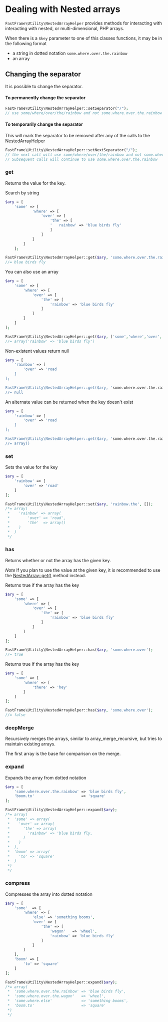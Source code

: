 # Dealing with Nested arrays

`FastFrame\Utility\NestedArrayHelper` provides methods for interacting with interacting with nested, or multi-dimensional, PHP arrays.

When there is a `$key` parameter to one of this classes functions, it may be in the following format

  * a string in dotted notation `some.where.over.the.rainbow`
  * an array

## Changing the separator

It is possible to change the separator.

#### To permanently change the separator
```php
FastFrame\Utility\NestedArrayHelper::setSeparator("/");
// use some/where/over/the/rainbow and not some.where.over.the.rainbow
```

#### To temporarily change the separator

This will mark the separator to be removed after any of the calls to the NestedArrayHelper

```php
FastFrame\Utility\NestedArrayHelper::setNextSeparator("/");
// the next call will use some/where/over/the/rainbow and not some.where.over.the.rainbow
// Subsequent calls will continue to use some.where.over.the.rainbow
```


### get

Returns the value for the key.

Search by string
```php
$ary = [
    'some' => [
            'where' => [
                'over' => [
                    'the' => [
                    '   rainbow' => 'blue birds fly'
                    ]
                ]
            ]
        ]
    ];

FastFrame\Utility\NestedArrayHelper::get($ary, 'some.where.over.the.rainbow');
//= blue birds fly
```

You can also use an array
```php
$ary = [
    'some' => [
        'where' => [
            'over' => [
                'the' => [
                    'rainbow' => 'blue birds fly'
                ]
            ]
        ]
    ]
];

FastFrame\Utility\NestedArrayHelper::get($ary, ['some','where','over','the']);
//= array('rainbow' => 'blue birds fly')
```

Non-existent values return null
```php
$ary = [
    'rainbow' => [
        'over' => 'road
    ]
];

FastFrame\Utility\NestedArrayHelper::get($ary, 'some.where.over.the.rainbow');
//= null
```

An alternate value can be returned when the key doesn't exist
```php
$ary = [
    'rainbow' => [
        'over' => 'road
    ]
];

FastFrame\Utility\NestedArrayHelper::get($ary, 'some.where.over.the.rainbow', []);
//= array()
```

### set

Sets the value for the key

```php
$ary = [
    'rainbow' => [
        'over' => 'road'
    ]
];

FastFrame\Utility\NestedArrayHelper::set($ary, 'rainbow.the', []);
/*= array(
 *    'rainbow' => array(
 *        'over' => 'road',
 *        'the'  => array()
 *    )
 *  )
 */
```

### has

Returns whether or not the array has the given key.

*Note* If you plan to use the value at the given key, it is recommended to use the [NestedArray::get()](#get) method instead.

Returns true if the array has the key
```php
$ary = [
    'some' => [
        'where' => [
            'over' => [
                'the' => [
                    'rainbow' => 'blue birds fly'
                ]
            ]
        ]
    ]
];

FastFrame\Utility\NestedArrayHelper::has($ary, 'some.where.over');
//= true
```

Returns true if the array has the key
```php
$ary = [
    'some' => [
        'where' => [
            'there' => 'hey'
        ]
    ]
];

FastFrame\Utility\NestedArrayHelper::has($ary, 'some.where.over');
//= false
```

### deepMerge

Recursively merges the arrays, similar to array_merge_recursive, but tries
to maintain existing arrays.

The first array is the base for comparison on the merge.

### expand

Expands the array from dotted notation

```php
$ary = [
    'some.where.over.the.rainbow' => 'blue birds fly',
    'boom.to'                     => 'square'
];

FastFrame\Utility\NestedArrayHelper::expand($ary);
/*= array(
 *  'some' => array(
 *    'over' => array(
 *      'the' => array(
 *        'rainbow' => 'blue birds fly,
 *      )
 *    )
 *  ),
 *  'boom' => array(
 *    'to' => 'square'
 *  )
 *)
 */
```

### compress

Compresses the array into dotted notation

```php
$ary = [
    'some'  => [
        'where' => [
            'else' => 'something booms',
            'over' => [
                'the' => [
                    'wagon'   => 'wheel',
                    'rainbow' => 'blue birds fly'
                ]
            ]
        ]
    ],
    'boom' => [
        'to' => 'square'
    ]
];

FastFrame\Utility\NestedArrayHelper::expand($ary);
/*= array(
 *  'some.where.over.the.rainbow' => 'blue birds fly',
 *  'some.where.over.the.wagon'   => 'wheel',
 *  'some.where.else'             => 'something booms',
 *  'boom.to'                     => 'square'
 *)
 */
```